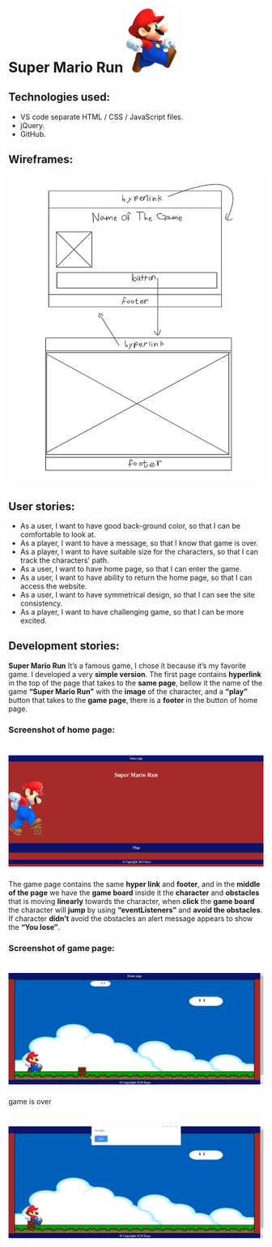  # Super Mario Run  <img src="/images/MarioRun.png" width="100">
 ## Technologies used:
* VS code separate HTML / CSS / JavaScript files.
* jQuery.
* GitHub.
## Wireframes: 
<img src="/images/wirefram.jpg" width="500">

## User stories:

* As a user, I want to have good back-ground color, so that I can be comfortable to look at.
* As a player, I want to have a message, so that I know that game is over.
* As a player, I want to have suitable size for the characters, so that I can track the characters' path.
* As a user, I want to have home page, so that I can enter the game.
* As a user, I want to have ability to return the home page, so that I can access the website.
* As a user, I want to have symmetrical design, so that I can see the site consistency.
* As a player, I want to have challenging game, so that I can be more excited.

## Development stories:
**Super Mario Run** It’s a famous game, I chose it because it’s my favorite game.
I developed a very **simple version**.
The first page contains **hyperlink** in the top of the page that takes to the **same page**, bellow it the name of the game **“Super Mario Run”** with the **image** of the character, and a **“play”** button that takes to the **game page**, there is a **footer** in the button of home page.
### Screenshot of home page: 

# ![](/images/homePage.png)

The game page contains the same **hyper link** and **footer**, and in the **middle of the page** we have the **game board** inside it the **character** and **obstacles** that is moving **linearly** towards the character, when **click** the **game board** the character will **jump** by using **“eventListeners”** and **avoid the obstacles**. If character **didn’t** avoid the obstacles an alert message appears to show the **“You lose”**.

### Screenshot of game page:

# ![](/images/gamePage.png)

game is over 

# ![](/images/loseAlert.png)



